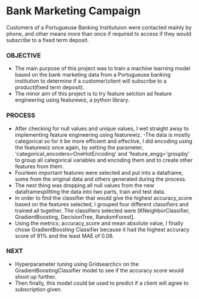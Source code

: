 # Bank Marketing Campaign
Customers of a Portugueuse Banking Institutuion were contacted mainly by phone, and other means more than once if required to access if they would subscribe to a fixed term deposit. 

### OBJECTIVE
- The main purpose of this project was to train a machine learning model based on the bank marketing data from a Portugueuse banking institution to determine if a customer\client will subscribe to a product(fixed term deposit).
- The minor aim of this project is to try feature selction ad feature engineering using featurewiz, a python library.


### PROCESS
- After checking for null values and unique values, I wet straight away to implementing feature engineering using featurewiz. 
-The data is mostly categorical so for it be more efficient and effective, I did encoding using the featurewiz once again, by setting the parameter, 'categorical_encoders=OneHotEncoding' and 'feature_engg='groupby' to group all categorical variables and encoding them and to create other features from them.
- Fourteen important features were selected and put into a dataframe, some from the original data and others generated during the process.
- The next thing was dropping all null values from the new dataframesplitting the data into two parts, train and test data.
- In order to find the classifier that would give the highest accuracy_score based on the features selected, I grouped four different classifiers and trained all together. The classifiers selected were [KNeighborClassifier, GradientBoosting, DecisionTree, RandomForest].
- Using the metrics; accuracy_score and mean absolute value, I finally chose GradientBoosting Classifier because it had the highest accuracy score of 91% and the least MAE of 0.08.


### NEXT
- Hyperparameter tuning using Gridsearchcv on the GradientBoostingClassifier model to see if the accuracy score would shoot up further.
- Then finally, this model could be used to predict if a client will agree to subscription given.

